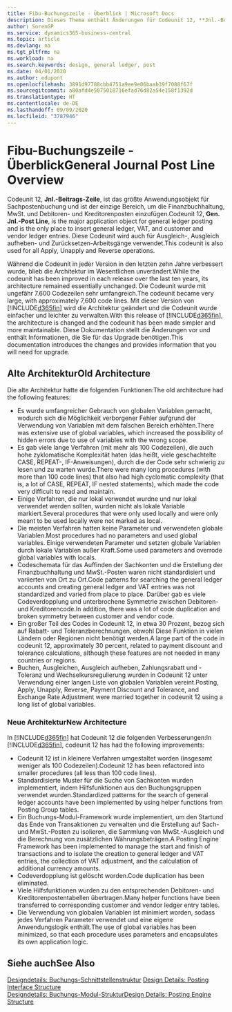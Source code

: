 ```yaml
---
title: Fibu-Buchungszeile - Überblick | Microsoft Docs
description: Dieses Thema enthält Änderungen für Codeunit 12, **Jnl.-Beitrags-Zeile**, welche das größte Anwendungsobjekt für Sachpostenbuchung ist und der einzige Bereich, um in der Finanzbuchhaltung MwSt. und Debitoren- und Kreditorenposten einzufügen.
author: SorenGP
ms.service: dynamics365-business-central
ms.topic: article
ms.devlang: na
ms.tgt_pltfrm: na
ms.workload: na
ms.search.keywords: design, general ledger, post
ms.date: 04/01/2020
ms.author: edupont
ms.openlocfilehash: 3891d97788cbb4751a9ee9e06baab39f7088f67f
ms.sourcegitcommit: a80afd4e5075018716efad76d82a54e158f1392d
ms.translationtype: HT
ms.contentlocale: de-DE
ms.lasthandoff: 09/09/2020
ms.locfileid: "3787946"
---
```

# <a name="general-journal-post-line-overview"></a><span data-ttu-id="c4653-103">Fibu-Buchungszeile - Überblick</span><span class="sxs-lookup"><span data-stu-id="c4653-103">General Journal Post Line Overview</span></span>
<span data-ttu-id="c4653-104">Codeunit 12, **Jnl.-Beitrags-Zeile**, ist das größte Anwendungsobjekt für Sachpostenbuchung und ist der einzige Bereich, um die Finanzbuchhaltung, MwSt. und Debitoren- und Kreditorenposten einzufügen.</span><span class="sxs-lookup"><span data-stu-id="c4653-104">Codeunit 12, **Gen. Jnl.-Post Line**, is the major application object for general ledger posting and is the only place to insert general ledger, VAT, and customer and vendor ledger entries.</span></span> <span data-ttu-id="c4653-105">Diese Codeunit wird auch für Ausgleich-, Ausgleich aufheben- und Zurücksetzen-Arbeitsgänge verwendet.</span><span class="sxs-lookup"><span data-stu-id="c4653-105">This codeunit is also used for all Apply, Unapply and Reverse operations.</span></span>  
  
<span data-ttu-id="c4653-106">Während die Codeunit in jeder Version in den letzten zehn Jahre verbessert wurde, blieb die Architektur im Wesentlichen unverändert.</span><span class="sxs-lookup"><span data-stu-id="c4653-106">While the codeunit has been improved in each release over the last ten years, its architecture remained essentially unchanged.</span></span> <span data-ttu-id="c4653-107">Die Codeunit wurde mit ungefähr 7.600 Codezeilen sehr umfangreich.</span><span class="sxs-lookup"><span data-stu-id="c4653-107">The codeunit became very large, with approximately 7,600 code lines.</span></span> <span data-ttu-id="c4653-108">Mit dieser Version von [!INCLUDE[d365fin](includes/d365fin_md.md)] wird die Architektur geändert und die Codeunit wurde einfacher und leichter zu verwalten.</span><span class="sxs-lookup"><span data-stu-id="c4653-108">With this release of [!INCLUDE[d365fin](includes/d365fin_md.md)], the architecture is changed and the codeunit has been made simpler and more maintainable.</span></span> <span data-ttu-id="c4653-109">Diese Dokumentation stellt die Änderungen vor und enthält Informationen, die Sie für das Upgrade benötigen.</span><span class="sxs-lookup"><span data-stu-id="c4653-109">This documentation introduces the changes and provides information that you will need for upgrade.</span></span>  
  
## <a name="old-architecture"></a><span data-ttu-id="c4653-110">Alte Architektur</span><span class="sxs-lookup"><span data-stu-id="c4653-110">Old Architecture</span></span>  
<span data-ttu-id="c4653-111">Die alte Architektur hatte die folgenden Funktionen:</span><span class="sxs-lookup"><span data-stu-id="c4653-111">The old architecture had the following features:</span></span>  
  
* <span data-ttu-id="c4653-112">Es wurde umfangreicher Gebrauch von globalen Variablen gemacht, wodurch sich die Möglichkeit verborgener Fehler aufgrund der Verwendung von Variablen mit dem falschen Bereich erhöhten.</span><span class="sxs-lookup"><span data-stu-id="c4653-112">There was extensive use of global variables, which increased the possibility of hidden errors due to use of variables with the wrong scope.</span></span>  
* <span data-ttu-id="c4653-113">Es gab viele lange Verfahren (mit mehr als 100 Codezeilen), die auch hohe zyklomatische Komplexität haten (das heißt, viele geschachtelte CASE, REPEAT-, IF-Anweisungen), durch die der Code sehr schwierig zu lesen und zu warten wurde.</span><span class="sxs-lookup"><span data-stu-id="c4653-113">There were many long procedures (with more than 100 code lines) that also had high cyclomatic complexity (that is, a lot of CASE, REPEAT, IF nested statements), which made the code very difficult to read and maintain.</span></span>  
* <span data-ttu-id="c4653-114">Einige Verfahren, die nur lokal verwendet wurdne und nur lokal verwendet werden sollten, wurden nicht als lokale Variable markiert.</span><span class="sxs-lookup"><span data-stu-id="c4653-114">Several procedures that were only used locally and were only meant to be used locally were not marked as local.</span></span>  
* <span data-ttu-id="c4653-115">Die meisten Verfahren hatten keine Parameter und verwendeten globale Variablen.</span><span class="sxs-lookup"><span data-stu-id="c4653-115">Most procedures had no parameters and used global variables.</span></span> <span data-ttu-id="c4653-116">Einige verwendeten Parameter und setzten globale Variablen durch lokale Variablen außer Kraft.</span><span class="sxs-lookup"><span data-stu-id="c4653-116">Some used parameters and overrode global variables with locals.</span></span>  
* <span data-ttu-id="c4653-117">Codeschemata für das Auffinden der Sachkonten und die Erstellung der Finanzbuchhaltung und MwSt.-Posten waren nicht standardisiert und variierten von Ort zu Ort.</span><span class="sxs-lookup"><span data-stu-id="c4653-117">Code patterns for searching the general ledger accounts and creating general ledger and VAT entries was not standardized and varied from place to place.</span></span> <span data-ttu-id="c4653-118">Darüber gab es viele Codeverdopplung und unterbrochene Symmetrie zwischen Debitoren- und Kreditorencode.</span><span class="sxs-lookup"><span data-stu-id="c4653-118">In addition, there was a lot of code duplication and broken symmetry between customer and vendor code.</span></span>  
* <span data-ttu-id="c4653-119">Ein großer Teil des Codes in Codeunit 12, in etwa 30 Prozent, bezog sich auf Rabatt- und Toleranzberechnungen, obwohl Diese Funktion in vielen Ländern oder Regionen nicht benötigt werden.</span><span class="sxs-lookup"><span data-stu-id="c4653-119">A large part of the code in codeunit 12, approximately 30 percent, related to payment discount and tolerance calculations, although these features are not needed in many countries or regions.</span></span>  
* <span data-ttu-id="c4653-120">Buchen, Ausgleichen, Ausgleich aufheben, Zahlungsrabatt und -Toleranz und Wechselkursregulierung wurden in Codeunit 12 unter Verwendung einer langen Liste von globalen Variablen vereint.</span><span class="sxs-lookup"><span data-stu-id="c4653-120">Posting, Apply, Unapply, Reverse, Payment Discount and Tolerance, and Exchange Rate Adjustment were married together in codeunit 12 using a long list of global variables.</span></span>  
  
### <a name="new-architecture"></a><span data-ttu-id="c4653-121">Neue Architektur</span><span class="sxs-lookup"><span data-stu-id="c4653-121">New Architecture</span></span>  
<span data-ttu-id="c4653-122">In [!INCLUDE[d365fin](includes/d365fin_md.md)] hat Codeunit 12 die folgenden Verbesserungen:</span><span class="sxs-lookup"><span data-stu-id="c4653-122">In [!INCLUDE[d365fin](includes/d365fin_md.md)], codeunit 12 has had the following improvements:</span></span>  
  
* <span data-ttu-id="c4653-123">Codeunit 12 ist in kleinere Verfahren umgestaltet worden (insgesamt weniger als 100 Codezeilen).</span><span class="sxs-lookup"><span data-stu-id="c4653-123">Codeunit 12 has been refactored into smaller procedures (all less than 100 code lines).</span></span>  
* <span data-ttu-id="c4653-124">Standardisierte Muster für die Suche von Sachkonten wurden implementiert, indem Hilfsfunktionen aus den Buchungsgruppen verwendet wurden.</span><span class="sxs-lookup"><span data-stu-id="c4653-124">Standardized patterns for the search of general ledger accounts have been implemented by using helper functions from Posting Group tables.</span></span>  
* <span data-ttu-id="c4653-125">Ein Buchungs-Modul-Framework wurde implementiert, um den Startund das Ende von Transaktionen zu verwalten und die Erstellung auf Sach- und MwSt.-Posten zu isolieren, die Sammlung von MwSt.-Ausgleich und die Berechnung von zusätzlichen Währungsbeträgen.</span><span class="sxs-lookup"><span data-stu-id="c4653-125">A Posting Engine Framework has been implemented to manage the start and finish of transactions and to isolate the creation to general ledger and VAT entries, the collection of VAT adjustment, and the calculation of additional currency amounts.</span></span>  
* <span data-ttu-id="c4653-126">Codeverdopplung ist gelöscht worden.</span><span class="sxs-lookup"><span data-stu-id="c4653-126">Code duplication has been eliminated.</span></span>  
* <span data-ttu-id="c4653-127">Viele Hilfsfunktionen wurden zu den entsprechenden Debitoren- und Kreditorenpostentabellen übertragen.</span><span class="sxs-lookup"><span data-stu-id="c4653-127">Many helper functions have been transferred to corresponding customer and vendor ledger entry tables.</span></span>  
* <span data-ttu-id="c4653-128">Die Verwendung von globalen Variablen ist minimiert worden, sodass jedes Verfahren Parameter verwendet und eine eigene Anwendungslogik enthält.</span><span class="sxs-lookup"><span data-stu-id="c4653-128">The use of global variables has been minimized, so that each procedure uses parameters and encapsulates its own application logic.</span></span>  
  
## <a name="see-also"></a><span data-ttu-id="c4653-129">Siehe auch</span><span class="sxs-lookup"><span data-stu-id="c4653-129">See Also</span></span>  
<span data-ttu-id="c4653-130">[Designdetails: Buchungs-Schnittstellenstruktur](design-details-posting-interface-structure.md) </span><span class="sxs-lookup"><span data-stu-id="c4653-130">[Design Details: Posting Interface Structure](design-details-posting-interface-structure.md) </span></span>  
[<span data-ttu-id="c4653-131">Designdetails: Buchungs-Modul-Struktur</span><span class="sxs-lookup"><span data-stu-id="c4653-131">Design Details: Posting Engine Structure</span></span>](design-details-posting-engine-structure.md)
